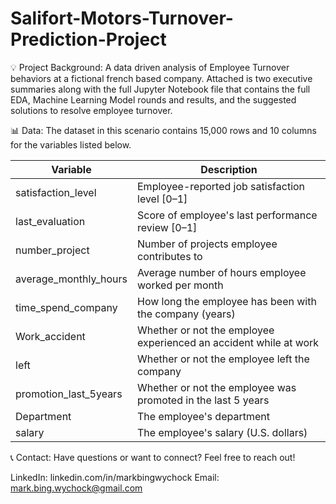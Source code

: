 # Salifort-Motors-Turnover-Prediction-Project

💡 Project Background:
A data driven analysis of Employee Turnover behaviors at a fictional french based company.  Attached is two executive summaries along with the full Jupyter Notebook file that contains the full EDA, Machine Learning Model rounds and results, and the suggested solutions to resolve employee turnover.

📊 Data:
The dataset in this scenario contains 15,000 rows and 10 columns for the variables listed below.

| Variable | Description |
|---|---|
| satisfaction_level | Employee-reported job satisfaction level [0–1] |
| last_evaluation | Score of employee's last performance review [0–1] |
| number_project | Number of projects employee contributes to |
| average_monthly_hours | Average number of hours employee worked per month |
| time_spend_company | How long the employee has been with the company (years) |
| Work_accident | Whether or not the employee experienced an accident while at work |
| left | Whether or not the employee left the company |
| promotion_last_5years | Whether or not the employee was promoted in the last 5 years |
| Department | The employee's department |
| salary | The employee's salary (U.S. dollars) |

📞 Contact:
Have questions or want to connect? Feel free to reach out!

LinkedIn: linkedin.com/in/markbingwychock
Email: mark.bing.wychock@gmail.com
